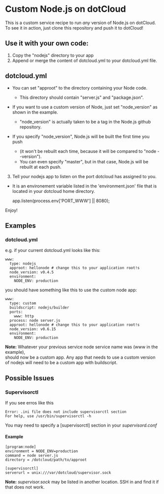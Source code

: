 # Custom Node.js on dotCloud

This is a custom service recipe to run *any* version of Node.js on dotCloud.
To see it in action, just clone this repository and push it to dotCloud!

## Use it with your own code:

1. Copy the "nodejs" directory to your app  
2. Append or merge the content of dotcloud.yml to your dotcloud.yml file.  

## dotcloud.yml

* You can set "approot" to the directory containing your Node code.
    * This directory should contain "server.js" and "package.json".

* If you want to use a custom version of Node, just set "node_version"
as shown in the example. 
    * "node_version" is actually taken to be a tag in the Node.js github repository.
    
* If you specify "node_version", Node.js will be built the first time you push 
    * (it won't be rebuilt each time, because it will be compared to "node --version"). 
    * You can even specify "master", but in that case, Node.js will be rebuilt at each push.

3. Tell your nodejs app to listen on the port dotcloud has assigned to you.

* It is an environement variable listed in the 'environment.json' file that is located in your dotcloud home directory.

    app.listen(process.env['PORT_WWW'] || 8080);

Enjoy!

## Examples

### dotcloud.yml
e.g. if your current dotcloud.yml looks like this:  

    www:  
      type: nodejs  
      approot: hellonode # change this to your application root!s    
      node_version: v0.4.5  
      environment:  
        NODE_ENV: production  

you should have something like this to use the custom node app:  

    www:  
      type: custom  
      buildscript: nodejs/builder  
      ports:  
        www: http  
      process: node server.js  
      approot: hellonode # change this to your application root!s  
      node_version: v0.6.15  
      environment:  
        NODE_ENV: production  
        
**Note:** Whatever your previous service node service name was (www in the example),   
should now be a custom app. Any app that needs to use a custom version of nodejs will need to be a custom app with buildscript.

## Possible Issues

### Supervisorctl

If you see erros like this

    Error: .ini file does not include supervisorctl section
    For help, use /usr/bin/supervisorctl -h
    
You may need to specify a \[supervisorctl\] section in your *supervisord.conf*

#### Example

    [program:node] 
    environment = NODE_ENV=production 
    command = node server.js
    directory = /dotcloud/path/to/approot

    [supervisorctl]
    serverurl = unix:///var/dotcloud/supervisor.sock
    
**Note:** *supervisor.sock* may be listed in another location. SSH in and find it if that does not work.




